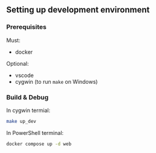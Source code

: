 ## Setting up development environment

### Prerequisites

Must:
- docker

Optional:
- vscode
- cygwin (to run `make` on Windows)

### Build & Debug

In cygwin termial:

``` sh
make up_dev
```

In PowerShell terminal:

``` bat
docker compose up -d web
```